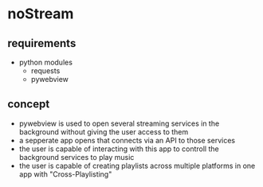 # noStream

## requirements

- python modules
  - requests
  - pywebview
 
## concept
- pywebview is used to open several streaming services in the background without giving the user access to them
- a sepperate app opens that connects via an API to those services
- the user is capable of interacting with this app to controll the background services to play music
- the user is capable of creating playlists across multiple platforms in one app with "Cross-Playlisting"
